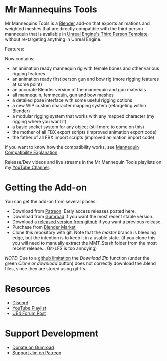# Mr Mannequins Tools

Mr Mannequins Tools is a [Blender](https://www.blender.org/) add-on that exports animations and weighted meshes that are directly compatible with the
third person mannequin that is available in [Unreal Engine's Third Person Template](https://docs.unrealengine.com/en-US/Resources/Templates/ThirdPerson/index.html),
without re-targeting anything in Unreal Engine.

Features:

Now contains:

- an animation ready mannequin rig with female bones and other various rigging features
- an animation ready first person gun and bow rig (more rigging features at some point)
- an accurate Blender version of the mannequin and gun materials
- all mannequin, femmequin, gun and bow meshes
- a detailed pose interface with some useful rigging options
- a new WIP custom character mapping system (retargeting within Blender)
- a modular rigging system that works with any mapped character (my rigging where you want it)
- a basic socket system for any object (still more to come on this)
- the mother of all FBX export scripts (improved animation export code)
- the father of all FBX import scripts (improved animation import code)

If you want to know how the compatibility works, see [Mannequin Compatibility Explanation](https://www.youtube.com/watch?v=pRoQ3T8chUg&list=PL1VT6HxCKabeKxASV_HUrt3mtn3ld6sa0&index=3).

Release/Dev videos and live streams in the Mr Mannequin Tools playlists on my [YouTube Channel](https://www.youtube.com/c/JimKroovy).

# Getting the Add-on

You can get the add-on from several places:

- Download from [Patreon](https://www.patreon.com/JimKroovy/posts). Early access releases posted here.
- Download from [Gumroad](https://gumroad.com/jimkroovy) if you want the most recent stable version.
- Download a [released version from github](https://github.com/Jim-Kroovy/Mr-Mannequins-Tools/releases) if you want a previous release.
- Purchase from [Blender Market](https://blendermarket.com/products/mr-mannequins-tools)
- Clone this repository with git. Note that the *master* branch is bleeding edge, but the intention is to keep it in a usable state.
  (if you clone this you will need to manually extract the MMT_Stash folder from the most recent release... Git-LFS is too annoying)

_NOTE:_ Due to a [github limitation](https://github.com/git-lfs/git-lfs/issues/903) the *Download Zip* function (under the green *Clone or download* button) does not correctly download the .blend files, since
they are stored using git-lfs.

# Resources

- [Discord](https://discord.gg/wkPZJaH)
- [YouTube Playlist](https://www.youtube.com/playlist?list=PL1VT6HxCKabeKxASV_HUrt3mtn3ld6sa0)
- [UE4 Forum Post](https://forums.unrealengine.com/community/community-content-tools-and-tutorials/1661319-mannequin-compatible-animations-and-meshes-blender-to-ue4-free-addon-mr-mannequins-tools-1-1)


# Support Development

- [Donate on Gumroad](https://gumroad.com/jimkroovy)
- [Support Jim on Patreon](https://patreon.com/JimKroovy)
